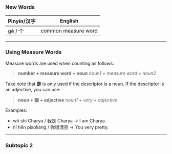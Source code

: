 ### New Words
| Pinyin/汉字 | English             |
| --------- | ------------------- |
| gè / 个    | common measure word |

---
### Using Measure Words

Measure words are used when counting as follows:

> **number + measure word + noun**
> *noun1 + measure word + noun2*

Take note that **是** is only used if the descriptor is a noun. If the descriptor is an adjective, you can use:

> **noun + 很 + adjective**
> *noun1 + very + adjective*

Examples:
- wǒ shì Charya / 我是 Charya → I am Charya.
- nǐ hěn piàoliang / 你很漂亮 → You very pretty.

---
### Subtopic 2